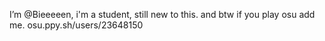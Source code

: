 I’m @Bieeeeen, i'm a student, still new to this.
and btw if you play osu add me. osu.ppy.sh/users/23648150
<!---
Bieeeeen/Bieeeeen is a ✨ special ✨ repository because its `README.md` (this file) appears on your GitHub profile.
You can click the Preview link to take a look at your changes.
--->
